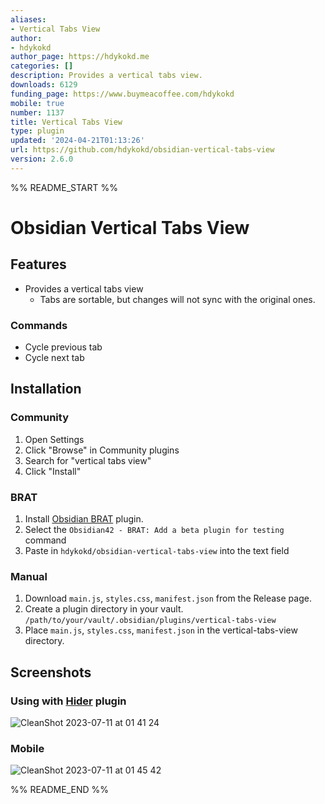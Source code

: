 ```yaml
---
aliases:
- Vertical Tabs View
author:
- hdykokd
author_page: https://hdykokd.me
categories: []
description: Provides a vertical tabs view.
downloads: 6129
funding_page: https://www.buymeacoffee.com/hdykokd
mobile: true
number: 1137
title: Vertical Tabs View
type: plugin
updated: '2024-04-21T01:13:26'
url: https://github.com/hdykokd/obsidian-vertical-tabs-view
version: 2.6.0
---
```


%% README_START %%

# Obsidian Vertical Tabs View

## Features

- Provides a vertical tabs view
  - Tabs are sortable, but changes will not sync with the original ones.

### Commands

- Cycle previous tab
- Cycle next tab

## Installation

### Community

1. Open Settings
2. Click "Browse" in Community plugins
3. Search for "vertical tabs view"
4. Click "Install"

### BRAT

1. Install [Obsidian BRAT](https://github.com/TfTHacker/obsidian42-brat) plugin.
2. Select the `Obsidian42 - BRAT: Add a beta plugin for testing` command
3. Paste in `hdykokd/obsidian-vertical-tabs-view` into the text field

### Manual

1. Download `main.js`, `styles.css`, `manifest.json` from the Release page.
2. Create a plugin directory in your vault. `/path/to/your/vault/.obsidian/plugins/vertical-tabs-view`
3. Place `main.js`, `styles.css`, `manifest.json` in the vertical-tabs-view directory.

## Screenshots

### Using with [Hider](https://github.com/kepano/obsidian-hider) plugin

![CleanShot 2023-07-11 at 01 41 24](https://github.com/hdykokd/obsidian-vertical-tabs-view/assets/19975408/35948344-1930-44cb-9c67-915e5e8f31f3)

### Mobile

![CleanShot 2023-07-11 at 01 45 42](https://github.com/hdykokd/obsidian-vertical-tabs-view/assets/19975408/74248242-6299-427a-8b48-11a4b9db7fb8)


%% README_END %%